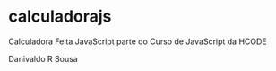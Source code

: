 # calculadorajs
Calculadora Feita JavaScript parte do Curso de JavaScript da HCODE

Danivaldo R Sousa
